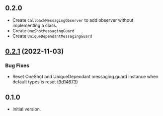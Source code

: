 ## 0.2.0

- Create `CallbackMessagingObserver` to add observer without implementing a class.
- Create `OneShotMessagingGuard`
- Create `UniqueDependantMessagingGuard`
## [0.2.1](https://github.com/mcssym/messaging/compare/v0.2.0...v0.2.1) (2022-11-03)


### Bug Fixes

* Reset OneShot and UniqueDependant messaging guard instance when default types is reset ([9d14673](https://github.com/mcssym/messaging/commit/9d146731ca6e96e31aab73411f44c7fc9e948a6f))

## 0.1.0

- Initial version.

